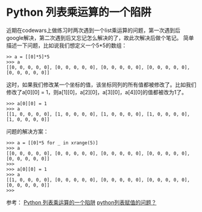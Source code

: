 Python 列表乘运算的一个陷阱
================

  近期在codewars上做练习时两次遇到一个list乘运算的问题，第一次遇到后google解决，第二次遇到后又忘记怎么解决的了，故此次解决后做个笔记。
  简单描述一下问题，比如说我们想定义一个5*5的数组：
  ```
>> a = [[0]*5]*5
>>> a
[[0, 0, 0, 0, 0], [0, 0, 0, 0, 0], [0, 0, 0, 0, 0], [0, 0, 0, 0, 0], [0, 0, 0, 0, 0]]
  ```
这时，如果我们修改某一个坐标的值，该坐标同列的所有值都被修改了。比如我们修改了a[0][0] = 1，则a[1][0]，a[2][0]，a[3][0]，a[4][0]的值都被改为1了。
```
>>> a[0][0] = 1
>>> a
[[1, 0, 0, 0, 0], [1, 0, 0, 0, 0], [1, 0, 0, 0, 0], [1, 0, 0, 0, 0], [1, 0, 0, 0, 0]]
```
问题的解决方案：
```
>>> a = [[0]*5 for _ in xrange(5)]
>>> a
[[0, 0, 0, 0, 0], [0, 0, 0, 0, 0], [0, 0, 0, 0, 0], [0, 0, 0, 0, 0], [0, 0, 0, 0, 0]]
>>> 
>>> a[0][0] = 1
>>> a
[[1, 0, 0, 0, 0], [0, 0, 0, 0, 0], [0, 0, 0, 0, 0], [0, 0, 0, 0, 0], [0, 0, 0, 0, 0]]
>>> 
```

参考：
[Python 列表乘运算的一个陷阱](http://m.l2d.xyz/p/2015/09/python-list-multiplication-pitfall/)
[python列表赋值的问题？](https://www.zhihu.com/question/21213302)

